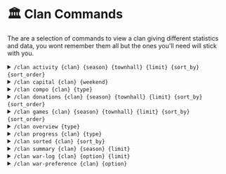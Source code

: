 # 🏛️ Clan Commands

The are a selection of commands to view a clan giving different statistics and data, you wont remember them all but the ones you'll need will stick with you.&#x20;

<details>

<summary><code>/clan activity {clan} {season} {townhall} {limit} {sort_by} {sort_order}</code></summary>

Shows a leaderboard of players activity with last seen date and a graph with additions of all the players activity. The graphs will be reworked soon.

![](<../.gitbook/assets/image (32) (1).png>)

</details>

<details>

<summary><code>/clan capital {clan} {weekend}</code></summary>

Show a complete overview of the last raid weekend .

![](<../.gitbook/assets/image (36) (1).png>)![](<../.gitbook/assets/image (37) (1).png>)



</details>

<details>

<summary><code>/clan compo {clan} {type}</code></summary>



This command can show stats about the members of a clan :&#x20;

![](<../.gitbook/assets/image (22) (1).png>)

* By townhalls

![](<../.gitbook/assets/image (23) (1).png>)

* By trophies&#x20;

![](<../.gitbook/assets/image (25) (1).png>)

* By country (if set in user profile)

![](<../.gitbook/assets/image (26) (1).png>)

* By roles

![](<../.gitbook/assets/image (27) (1).png>)

* By league

![](<../.gitbook/assets/image (28) (1).png>)\


</details>

<details>

<summary><code>/clan donations {clan} {season} {townhall} {limit} {sort_by} {sort_order}</code></summary>

![](<../.gitbook/assets/image (21) (1).png>)

</details>

<details>

<summary><code>/clan games {clan} {season} {townhall} {limit} {sort_by} {sort_order}</code></summary>

Show the number of clan games points done by members during a given season.\
![](<../.gitbook/assets/image (39) (1).png>)

</details>

<details>

<summary><code>/clan overview {type}</code></summary>

Show a complete overview of a clan.

![](<../.gitbook/assets/image (38) (1).png>)

</details>

<details>

<summary><code>/clan progress {clan} {type}</code></summary>

Shows progress for the current season or different when selected in `{season}`. Number of results can also be altered in `{limit} .`Below shows the different `{types}` .

* Heroes & Pets\
  ![](<../.gitbook/assets/Screenshot 2023-09-12 at 12.39.33.png>)
* Troops, Spells, & Sieges\
  ![](<../.gitbook/assets/Screenshot 2023-09-12 at 12.39.02.png>)\


</details>

<details>

<summary><code>/clan sorted {clan} {sort_by}</code></summary>

Show members of a clan sorted by a specific attribute. There is too many so I'll let you discover it in your server directly !

![](<../.gitbook/assets/image (29) (1).png>)

Example for members sorted by attacks won :&#x20;

![](<../.gitbook/assets/image (30) (1).png>)

</details>

<details>

<summary><code>/clan summary {clan} {season} {limit}</code></summary>

Shows a leaderboard of the clan best players for loot, activity, trophies, donations, raids and war stars.

![](<../.gitbook/assets/image (33) (1).png>)

</details>

<details>

<summary><code>/clan war-log {clan} {option} {limit}</code></summary>

Show the results of the last wars :

![](<../.gitbook/assets/image (34) (1).png>)

</details>

<details>

<summary><code>/clan war-preference {clan} {option}</code></summary>

Show current war preferences for each members.\
![](<../.gitbook/assets/image (40) (1).png>)

`{option}` allows you to see when was the last time a member participated in a war and when did they change their war status for the last time.

</details>
